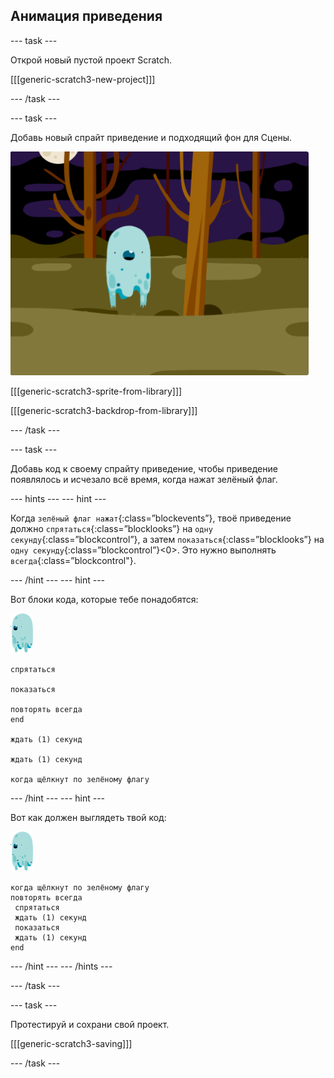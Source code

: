 ## Анимация приведения

\--- task \---

Открой новый пустой проект Scratch.

[[[generic-scratch3-new-project]]]

\--- /task \---

\--- task \---

Добавь новый спрайт приведение и подходящий фон для Сцены.

![снимок экрана](images/ghost-ghost.png)

[[[generic-scratch3-sprite-from-library]]]

[[[generic-scratch3-backdrop-from-library]]]

\--- /task \---

\--- task \---

Добавь код к своему спрайту приведение, чтобы приведение появлялось и исчезало всё время, когда нажат зелёный флаг.

\--- hints \--- \--- hint \---

Когда `зелёный флаг нажат`{:class=”blockevents”}, твоё приведение должно `спрятаться`{:class=”blocklooks”} на `одну секунду`{:class=”blockcontrol”}, а затем `показаться`{:class=”blocklooks”} на `одну секунду`{:class=”blockcontrol”}<0>. Это нужно выполнять `всегда`{:class=”blockcontrol"}.

\--- /hint \--- \--- hint \---

Вот блоки кода, которые тебе понадобятся:

![ghost-sprite](images/ghost-sprite.png)

```blocks3
спрятаться

показаться

повторять всегда
end

ждать (1) секунд

ждать (1) секунд

когда щёлкнут по зелёному флагу
```

\--- /hint \--- \--- hint \---

Вот как должен выглядеть твой код:

![ghost-sprite](images/ghost-sprite.png)

```blocks3
когда щёлкнут по зелёному флагу
повторять всегда 
 спрятаться
 ждать (1) секунд
 показаться
 ждать (1) секунд
end
```

\--- /hint \--- \--- /hints \---

\--- /task \---

\--- task \---

Протестируй и сохрани свой проект.

[[[generic-scratch3-saving]]]

\--- /task \---